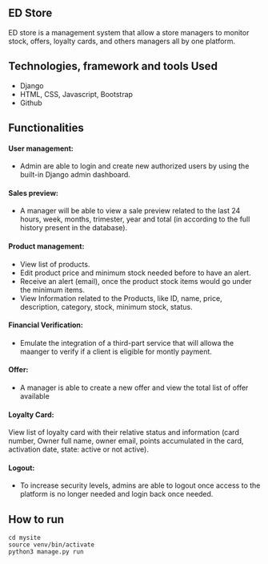 ## ED Store

ED store is a management system  that allow a store managers to monitor
stock, offers, loyalty cards, and others managers all by one platform.

## Technologies, framework and tools Used
* Django
* HTML, CSS, Javascript, Bootstrap
* Github

## Functionalities
#### User management: 
* Admin are able to login and create new authorized users by using the built-in Django admin dashboard. 
#### Sales preview:
* A manager will be able to view a sale preview related to the last 24 hours, week, months, trimester, year and total (in according to the full history present in the database).  
#### Product management: 
* View list of products.
* Edit product price and minimum stock needed before to have an alert.
* Receive an alert (email), once the product stock items would go under the minimum items.  
* View Information related to the Products, like ID, name, price, description, category, stock, minimum stock, status. 
#### Financial Verification: 
* Emulate the integration of a third-part service that will allowa the maanger to verify if a client is eligible for montly payment.
#### Offer: 
* A manager is able to create a new offer and view the total list of offer available  
#### Loyalty Card: 
View list of loyalty card with their relative status and information (card number, Owner full name, owner email, points accumulated in the card, activation date, state: active or not active). 
#### Logout: 
* To increase security levels, admins are able to logout once access to the platform is no longer needed and login back once needed.  


## How to run 
```
cd mysite
source venv/bin/activate
python3 manage.py run
```
